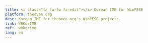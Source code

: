 ```yaml
---
title: <i class="fa fa-fw fa-edit"></i> Korean IME for WinPESE
platform: theoven.org
desc: Korean IME for theoven.org's WinPESE projects.
link: WBKorIME
ref:  wbkorime
lang: en
---
```

